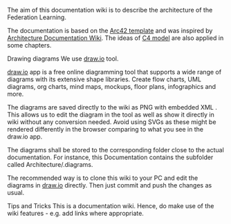 The aim of this documentation wiki is to describe the architecture of the Federation Learning.

The documentation is based on the [Arc42 template](https://arc42.org/overview)  and was inspired by [Architecture Documentation Wiki](https://roboy-sw-documentation-template.readthedocs.io/en/master/index.html). The ideas of [C4 model](https://c4model.com/)  are also applied in some chapters.

Drawing diagrams
We use [draw.io](https://www.drawio.com/) tool.

[draw.io](https://www.drawio.com/) app is a free online diagramming tool that supports a wide range of diagrams with its extensive shape libraries. Create flow charts, UML diagrams, org charts, mind maps, mockups, floor plans, infographics and more.

The diagrams are saved directly to the wiki as PNG with embedded XML . This allows us to edit the diagram in the tool as well as show it directly in wiki without any conversion needed. Avoid using SVGs as these might be rendered differently in the browser comparing to what you see in the draw.io app.

The diagrams shall be stored to the corresponding folder close to the actual documentation. For instance, this Documentation contains the subfolder called Architecture/.diagrams.

The recommended way is to clone this wiki  to your PC and edit the diagrams in [draw.io](https://www.drawio.com/) directly. Then just commit and push the changes as usual.

Tips and Tricks
This is a documentation wiki. Hence, do make use of the wiki features - e.g. add links where appropriate.
